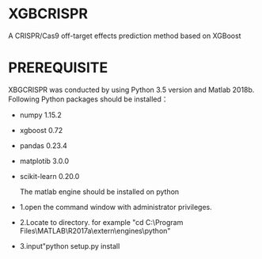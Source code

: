 # XGBCRISPR
A CRISPR/Cas9 off-target effects prediction method based on XGBoost
# PREREQUISITE
XBGCRISPR was conducted by using Python 3.5 version and Matlab 2018b.
Following Python packages should be installed：
<ul>
<li><p>numpy 1.15.2</p></li>
<li><p>xgboost 0.72</p></li>
<li><p>pandas 0.23.4</p></li>
<li><p>matplotib 3.0.0</p></li>
<li><p>scikit-learn 0.20.0</p></li>
The matlab engine should be installed on python
<li><p>1.open the command window with administrator privileges.</p></li>
<li><p>2.Locate to directory. for example "cd C:\Program Files\MATLAB\R2017a\extern\engines\python"</p></li>
<li><p>3.input"python setup.py install</p></li>
<ul/>
